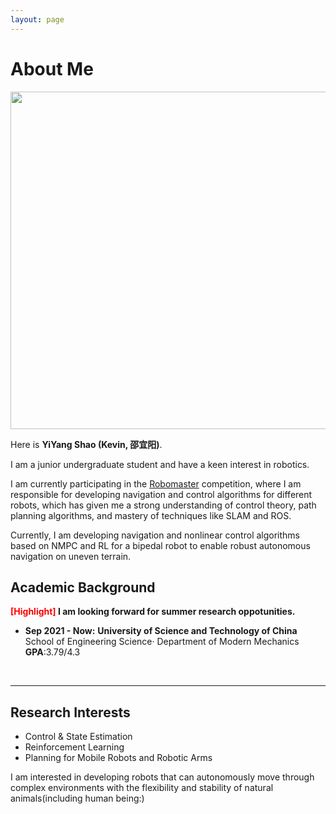 ```yaml
---
layout: page
---
```


# About Me

<img src="https://kevin-shao-ustc.github.io/syy.jpg" class="floatpic" width="727" height="540">

Here is **YiYang Shao (Kevin, 邵宜阳)**.

I am a junior undergraduate student and have a keen interest in robotics.

I am currently participating in the [Robomaster](https://www.robomaster.com/en-US) competition, where I am responsible for developing navigation and control algorithms for different robots, which has given me a strong understanding of control theory, path planning algorithms, and mastery of techniques like SLAM and ROS.

Currently, I am developing navigation and nonlinear control algorithms based on NMPC and RL for a bipedal robot to enable robust autonomous navigation on uneven terrain.

## Academic Background

**<font color='red'>[Highlight]</font> I am looking forward for summer research oppotunities.**

- **Sep 2021 - Now:** **University of Science and Technology of China**
    School of Engineering Science· Department of Modern Mechanics
    **GPA**:3.79/4.3
<br>

---

## Research Interests

- Control & State Estimation
- Reinforcement Learning
- Planning for Mobile Robots and Robotic Arms

I am interested in developing robots that can autonomously move through complex environments with the flexibility and stability of natural animals(including human being:)
<br>


